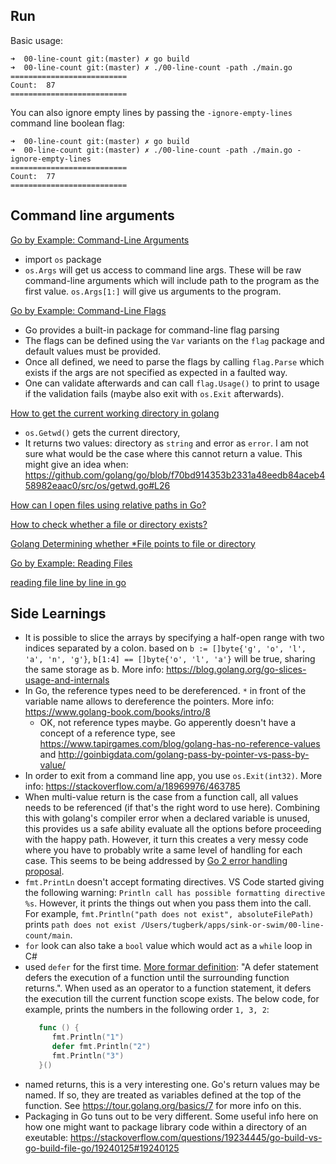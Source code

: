 ## Run

Basic usage:

```
➜  00-line-count git:(master) ✗ go build
➜  00-line-count git:(master) ✗ ./00-line-count -path ./main.go
==========================
Count:  87
==========================
```

You can also ignore empty lines by passing the `-ignore-empty-lines` command line boolean flag:

```
➜  00-line-count git:(master) ✗ go build
➜  00-line-count git:(master) ✗ ./00-line-count -path ./main.go -ignore-empty-lines
==========================
Count:  77
==========================
```

## Command line arguments

[Go by Example: Command-Line Arguments](https://gobyexample.com/command-line-arguments)

 - import `os` package
 - `os.Args` will get us access to command line args. These will be raw command-line arguments which will include path to the program as the first value. `os.Args[1:]` will give us arguments to the program.

[Go by Example: Command-Line Flags](https://gobyexample.com/command-line-flags)

 - Go provides a built-in package for command-line flag parsing
 - The flags can be defined using the `Var` variants on the `flag` package and default values must be provided.
 - Once all defined, we need to parse the flags by calling `flag.Parse` which exists if the args are not specified as expected in a faulted way.
 - One can validate afterwards and can call `flag.Usage()` to print to usage if the validation fails (maybe also exit with `os.Exit` afterwards).

 [How to get the current working directory in golang](https://gist.github.com/arxdsilva/4f73d6b89c9eac93d4ac887521121120)

 - `os.Getwd()` gets the current directory,
 - It returns two values: directory as `string` and error as `error`. I am not sure what would be the case where this cannot return a value. This might give an idea when: https://github.com/golang/go/blob/f70bd914353b2331a48eedb84aceb458982eaac0/src/os/getwd.go#L26

[How can I open files using relative paths in Go?](https://stackoverflow.com/q/17071286/463785)

[How to check whether a file or directory exists?](https://stackoverflow.com/a/10510783/463785)

[Golang Determining whether *File points to file or directory](https://stackoverflow.com/a/25567952/463785)

[Go by Example: Reading Files](https://gobyexample.com/reading-files)

[reading file line by line in go](https://stackoverflow.com/a/16615559/463785)

## Side Learnings

 - It is possible to slice the arrays by specifying a half-open range with two indices separated by a colon. based on `b := []byte{'g', 'o', 'l', 'a', 'n', 'g'}`, `b[1:4] == []byte{'o', 'l', 'a'}` will be true, sharing the same storage as b. More info: https://blog.golang.org/go-slices-usage-and-internals
 - In Go, the reference types need to be dereferenced. `*` in front of the variable name allows to dereference the pointers. More info: https://www.golang-book.com/books/intro/8
    - OK, not reference types maybe. Go apperently doesn't have a concept of a reference type, see https://www.tapirgames.com/blog/golang-has-no-reference-values and http://goinbigdata.com/golang-pass-by-pointer-vs-pass-by-value/
 - In order to exit from a command line app, you use `os.Exit(int32)`. More info: https://stackoverflow.com/a/18969976/463785
 - When multi-value return is the case from a function call, all values needs to be referenced (if that's the right word to use here). Combining this with golang's compiler error when a declared variable is unused, this provides us a safe ability evaluate all the options before proceeding with the happy path. However, it turn this creates a very messy code where you have to probably write a same level of handling for each case. This seems to be being addressed by [Go 2 error handling proposal](https://go.googlesource.com/proposal/+/master/design/go2draft-error-handling-overview.md).
 - `fmt.PrintLn` doesn't accept formating directives. VS Code started giving the following warning: `Println call has possible formatting directive %s`. However, it prints the things out when you pass them into the call. For example, `fmt.Println("path does not exist", absoluteFilePath)` prints `path does not exist /Users/tugberk/apps/sink-or-swim/00-line-count/main`.
 - `for` look can also take a `bool` value which would act as a `while` loop in C#
 - used `defer` for the first time. [More formar definition](https://tour.golang.org/flowcontrol/12): "A defer statement defers the execution of a function until the surrounding function returns.". When used as an operator to a function statement, it defers the execution till the current function scope exists. The below code, for example, prints the numbers in the following order `1, 3, 2`:
   ```go
      func () {
         fmt.Println("1")
         defer fmt.Println("2")
         fmt.Println("3")
      }()
   ```
 - named returns, this is a very interesting one. Go's return values may be named. If so, they are treated as variables defined at the top of the function. See https://tour.golang.org/basics/7 for more info on this.
 - Packaging in Go tuns out to be very different. Some useful info here on how one might want to package library code within a directory of an exeutable: https://stackoverflow.com/questions/19234445/go-build-vs-go-build-file-go/19240125#19240125
